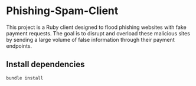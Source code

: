 # Phishing-Spam-Client

This project is a Ruby client designed to flood phishing websites with fake payment requests. The goal is to disrupt and overload these malicious sites by sending a large volume of false information through their payment endpoints.

## Install dependencies
```
bundle install
```